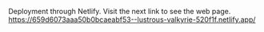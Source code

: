 Deployment through Netlify. Visit the next link to see the web page. 
  https://659d6073aaa50b0bcaeabf53--lustrous-valkyrie-520f1f.netlify.app/
